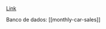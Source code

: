 [Link](https://machinelearningmastery.com/seasonal-persistence-forecasting-python/)

Banco de dados: [[monthly-car-sales]]


